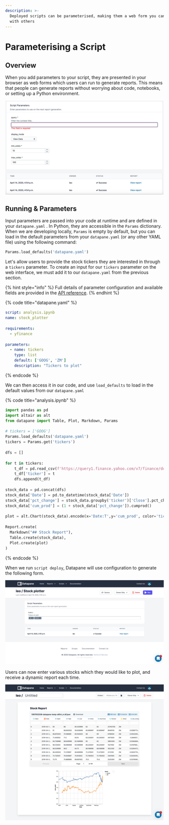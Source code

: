 ```yaml
---
description: >-
  Deployed scripts can be parameterised, making them a web form you can share
  with others
---
```


# Parameterising a Script

## Overview

When you add parameters to your script, they are presented in your browser as web forms which users can run to generate reports. This means that people can generate reports without worrying about code, notebooks, or setting up a Python environment. 

![](../.gitbook/assets/image%20%2876%29.png)

## Running & Parameters

Input parameters are passed into your code at runtime and are defined in your `datapane.yaml` . In Python, they are accessible in the `Params` dictionary. When we are developing locally, `Params` is empty by default, but you can load in the default parameters from your `datapane.yaml` \(or any other YAML file\) using the following command:

```python
Params.load_defaults('datapane.yaml')
```

Let's allow users to provide the stock tickers they are interested in through a `tickers` parameter. To create an input for our `tickers` parameter on the web interface, we must add it to our `datapane.yaml` from the previous section. 

{% hint style="info" %}
Full details of parameter configuration and available fields are provided in the [API reference](../reference/scripts/datapane.yaml.md#parameters).
{% endhint %}

{% code title="datapane.yaml" %}
```yaml
script: analysis.ipynb
name: stock_plotter

requirements:
  - yfinance

parameters:
  - name: tickers
    type: list
    default: ['GOOG', 'ZM']
    description: "Tickers to plot"
```
{% endcode %}

We can then access it in our code, and use `load_defaults` to load in the default values from our `datapane.yaml`

{% code title="analysis.ipynb" %}
```python
import pandas as pd
import altair as alt
from datapane import Table, Plot, Markdown, Params

# tickers = ['GOOG']
Params.load_defaults('datapane.yaml')
tickers = Params.get('tickers')

dfs = []

for t in tickers:
    t_df = pd.read_csv(f'https://query1.finance.yahoo.com/v7/finance/download/{t}?period1=1553600505&period2=1585222905&interval=1d&events=history')
    t_df['ticker'] = t
    dfs.append(t_df)

stock_data = pd.concat(dfs)
stock_data['Date'] = pd.to_datetime(stock_data['Date'])
stock_data['pct_change'] = stock_data.groupby('ticker')['Close'].pct_change()
stock_data['cum_prod'] = (1 + stock_data['pct_change']).cumprod()

plot = alt.Chart(stock_data).encode(x='Date:T',y='cum_prod', color='ticker').mark_line()

Report.create(
  Markdown("## Stock Report"),
  Table.create(stock_data),
  Plot.create(plot)
)
```
{% endcode %}

When we run `script deploy`, Datapane will use configuration to generate the following form.

![](../.gitbook/assets/image%20%286%29.png)

Users can now enter various stocks which they would like to plot, and receive a dynamic report each time.

![](../.gitbook/assets/image%20%2826%29.png)

## 

